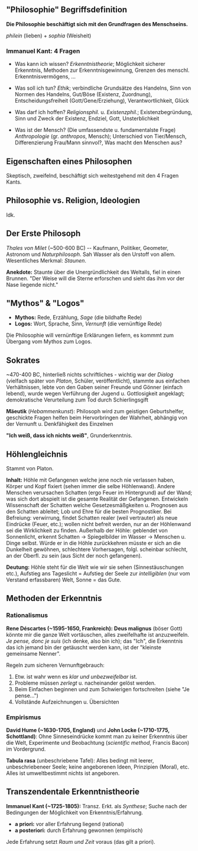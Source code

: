 ## "Philosophie" Begriffsdefinition

**Die Philosophie beschäftigt sich mit den Grundfragen des Menschseins.**

_philein_ (lieben) + _sophia_ (Weisheit)

### Immanuel Kant: 4 Fragen

- Was kann ich wissen?
_Erkenntnistheorie_; Möglichkeit sicherer Erkenntnis, Methoden zur Erkenntnisgewinnung, Grenzen des menschl. Erkenntnisvermögens, ...

- Was soll ich tun?
_Ethik_; verbindliche Grundsätze des Handelns, Sinn von Normen des Handelns, Gut/Böse (Existenz, Zuordnung), Entscheidungsfreiheit (Gott/Gene/Erziehung), Verantwortlichkeit, Glück

- Was darf ich hoffen?
_Religionsphil._ u. _Existenzphil._; Existenzbegründung, Sinn und Zweck der Existenz, Endziel, Gott, Unsterblichkeit

- Was ist der Mensch? (Die umfassendste u. fundamentalste Frage)
_Anthropologie_ (gr. _anthropos_, Mensch); Unterschied von Tier/Mensch, Differenzierung Frau/Mann sinnvol?, Was macht den Menschen aus?

## Eigenschaften eines Philosophen

Skeptisch, zweifelnd, beschäftigt sich weitestgehend mit den 4 Fragen Kants.

## Philosophie vs. Religion, Ideologien

Idk.

## Der Erste Philosoph

_Thales von Milet_ (~500-600 BC) -- Kaufmann, Politiker, Geometer, Astronom und _Naturphilosoph_. Sah Wasser als den Urstoff von allem. Wesentliches Merkmal: _Staunen_.

__Anekdote:__ Staunte über die Unergründlichkeit des Weltalls, fiel in einen Brunnen. "Der Weise will die Sterne erforschen und sieht das ihm vor der Nase liegende nicht."

## "Mythos" & "Logos"

- __Mythos:__ Rede, Erzählung, _Sage_ (die bildhafte Rede)
- __Logos:__ Wort, Sprache, Sinn, _Vernunft_ (die vernünftige Rede)

Die Philosophie will vernünftige Erklärungen liefern, es kommmt zum Übergang vom Mythos zum Logos.

## Sokrates

~470-400 BC, hinterließ nichts schriftliches - wichtig war der _Dialog_ (vielfach später von _Platon_, Schüler, veröffentlicht), stammte aus einfachen Verhältnissen, lebte von den Gaben seiner Freunde und Gönner (einfach lebend), wurde wegen Verführung der Jugend u. Gottlosigkeit angeklagt; demokratische Verurteilung zum Tod durch Schierlingsgift

__Mäeutik__ (_Hebammenkunst_): Philosoph wird zum geistigen Geburtshelfer, geschickte Fragen helfen beim Hervorbringen der Wahrheit, abhängig von der Vernunft u. Denkfähigkeit des Einzelnen

__"Ich weiß, dass ich nichts weiß"__, Grunderkenntnis.

## Höhlengleichnis

Stammt von Platon.

__Inhalt:__ Höhle mit Gefangenen welche jene noch nie verlassen haben, Körper und Kopf fixiert (sehen immer die selbe Höhlenwand). Andere Menschen verursachen Schatten (ergo Feuer im Hintergrund) auf der Wand; was sich dort abspielt ist die gesamte Realität der Gefangenen. Entwickeln Wissenschaft der Schatten welche Gesetzesmäßgkeiten u. Prognosen aus den Schatten ableitet; Lob und Ehre für die besten Prognostiker. Bei Befreiung: verwirrung, findet Schatten realer (weil vertrauter) als neue Eindrücke (Feuer, etc.); wollen nicht befreit werden, nur an der Höhlenwand sei die Wirklichkeit zu finden. Außerhalb der Höhle: geblendet von Sonnenlicht, erkennt Schatten -> Spiegelbilder im Wasser -> Menschen u. Dinge selbst. Würde er in die Höhle zurückkehren müsste er sich an die Dunkelheit gewöhnen, schlechtere Vorhersagen, folgl. scheinbar schlecht, an der Oberfl. zu sein (aus Sicht der noch gefangenen).

__Deutung:__ Höhle steht für die Welt wie wir sie sehen (Sinnestäuschungen etc.), Aufstieg ans Tageslicht = Aufstieg der Seele zur _intelligiblen_ (nur vom Verstand erfassbaren) Welt, Sonne = das Gute.

## Methoden der Erkenntnis

### Rationalismus

__Rene Déscartes (~1595-1650, Frankreich):__ __Deus malignus__ (böser Gott) könnte mir die ganze Welt vortäuschen, alles zweifelhafte ist anzuzweifeln. _Je pense, donc je suis_ (ich denke, also bin ich); das "Ich", die Erkenntnis das ich jemand bin der getäuscht werden kann, ist der "kleinste gemeinsame Nenner".

Regeln zum sicheren Vernunftgebrauch:

1. Etw. ist wahr wenn es _klar und unbezweifelbar_ ist.
2. Probleme müssen _zerlegt_ u. nacheinander gelöst werden.
3. Beim Einfachen beginnen und zum Schwierigen fortschreiten (siehe "Je pense...")
4. Vollstände Aufzeichnungen u. Übersichten

### Empirismus

__David Hume (~1630-1705, England)__ und __John Locke (~1710-1775, Schottland)__: Ohne Sinneseindrücke kommt man zu keiner Erkenntnis über die Welt, Experimente und Beobachtung (_scientific method_, Francis Bacon) im Vordergrund.

__Tabula rasa__ (unbeschriebene Tafel): Alles bedingt mit leerer, unbeschriebeneer Seele; keine angeborenen Ideen, Prinzipien (Moral), etc. Alles ist umweltbestimmt nichts ist angeboren.

## Transzendentale Erkenntnistheorie

__Immanuel Kant (~1725-1805):__ Transz. Erkt. als _Synthese_; Suche nach der Bedingungen der Möglichkeit von Erkenntnis/Erfahrung.

- __a priori:__ vor aller Erfahrung liegend (rational)
- __a posteriori:__ durch Erfahrung gewonnen (empirisch)

Jede Erfahrung setzt _Raum und Zeit_ voraus (das gilt a priori).